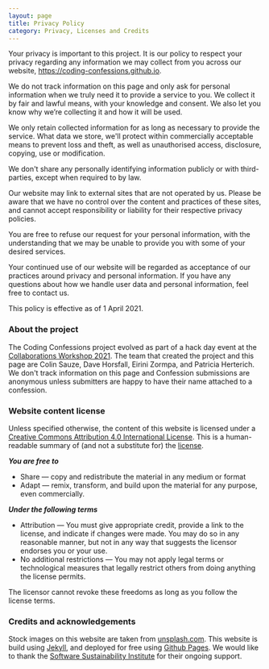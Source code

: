 ```yaml
---
layout: page
title: Privacy Policy
category: Privacy, Licenses and Credits
---
```

Your privacy is important to this project. It is our policy to respect your privacy regarding any information we may collect from you across our website, https://coding-confessions.github.io.

We do not track information on this page and only ask for personal information when we truly need it to provide a service to you. We collect it by fair and lawful means, with your knowledge and consent. We also let you know why we’re collecting it and how it will be used.

We only retain collected information for as long as necessary to provide the service. What data we store, we'll protect within commercially acceptable means to prevent loss and theft, as well as unauthorised access, disclosure, copying, use or modification.

We don't share any personally identifying information publicly or with third-parties, except when required to by law.

Our website may link to external sites that are not operated by us. Please be aware that we have no control over the content and practices of these sites, and cannot accept responsibility or liability for their respective privacy policies.

You are free to refuse our request for your personal information, with the understanding that we may be unable to provide you with some of your desired services.

Your continued use of our website will be regarded as acceptance of our practices around privacy and personal information. If you have any questions about how we handle user data and personal information, feel free to contact us.

This policy is effective as of 1 April 2021.

### About the project

The Coding Confessions project evolved as part of a hack day event at the [Collaborations Workshop 2021](https://www.software.ac.uk/cw21). The team that created the project and this page are Colin Sauze, Dave Horsfall, Eirini Zormpa, and Patricia Herterich. We don't track information on this page and Confession submissions are anonymous unless submitters are happy to have their name attached to a confession.

### Website content license

Unless specified otherwise, the content of this website is licensed under a [Creative Commons Attribution 4.0 International License](https://creativecommons.org/licenses/by/4.0/). This is a human-readable summary of (and not a substitute for) the [license](https://creativecommons.org/licenses/by/4.0/legalcode).

***You are free to***
* Share — copy and redistribute the material in any medium or format
* Adapt — remix, transform, and build upon the material for any purpose, even commercially.

***Under the following terms***
* Attribution — You must give appropriate credit, provide a link to the license, and indicate if changes were made. You may do so in any reasonable manner, but not in any way that suggests the licensor endorses you or your use.
* No additional restrictions — You may not apply legal terms or technological measures that legally restrict others from doing anything the license permits.

The licensor cannot revoke these freedoms as long as you follow the license terms.

### Credits and acknowledgements

Stock images on this website are taken from [unsplash.com](https://unsplash.com/license). This website is build using [Jekyll](https://jekyllrb.com/), and deployed for free using [Github Pages](https://pages.github.com/). We would like to thank the [Software Sustainability Institute](https://www.software.ac.uk/) for their ongoing support.
